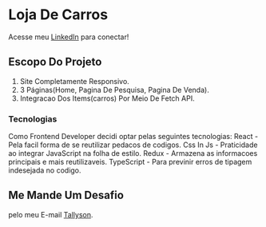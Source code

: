 # Loja De Carros

Acesse meu [LinkedIn](https://www.linkedin.com/in/tallysonvieirafreitas/) para conectar!

## Escopo Do Projeto

1. Site Completamente Responsivo.
2. 3 Páginas(Home, Pagina De Pesquisa, Pagina De Venda).
3. Integracao Dos Items(carros) Por Meio De Fetch API.

### Tecnologias

Como Frontend Developer decidi optar pelas seguintes tecnologias:
React - Pela facil forma de se reutilizar pedacos de codigos.
Css In Js - Praticidade ao integrar JavaScript na folha de estilo.
Redux - Armazena as informacoes principais e mais reutilizaveis.
TypeScript - Para previnir erros de tipagem indesejada no codigo.



## Me Mande Um Desafio

pelo meu E-mail [Tallyson](mailto:tallyson.eu@outlook.com).

